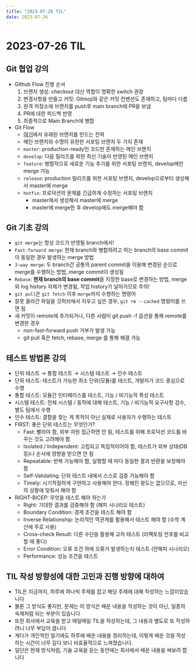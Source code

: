 ```yaml
---
title: "2023-07-26 TIL"
date: 2023-07-26
---
```


# 2023-07-26 TIL

## Git 협업 강의

- Github Flow 진행 순서
  1. 브랜치 생성: checkout 대신 역할이 명확한 switch 권장
  2. 변경사항을 만들고 커밋: Gitmoji와 같은 커밋 컨벤션도 존재하고, 팀마다 다름
  3. 원격 저장소에 브랜치를 push후 main branch에 PR을 보냄
  4. PR에 대한 피드백 반영
  5. 최종적으로 Main Branch에 병합
- Git Flow
  - [여기](https://nvie.com/posts/a-successful-git-branching-model/)에서 유래된 브랜치를 만드는 전략
  - 메인 브랜치와 수명이 유한한 서포팅 브랜치 두 가지 존재
  - `master`: production-ready인 코드만 존재하는 메인 브랜치
  - `develop`: 다음 릴리즈를 위한 최신 기술이 반영된 메인 브랜치
  - `feature`: 병렬적으로 새로운 기능 추가를 위한 서포팅 브랜치, develop에만 merge 가능
  - `release`: production 릴리즈를 위한 서포팅 브랜치, develop으로부터 생성해서 master에 merge
  - `hotfix`: 프로덕션의 문제를 긴급하게 수정하는 서포팅 브랜치
    - master에서 생성해서 master에 merge
    - master에 merge한 후 develop에도 merge해야 함

## Git 기초 강의

- `git merge`는 항상 코드가 반영될 branch에서!
- `Fast-forward merge`: 현재 branch와 병합하려고 하는 branch의 base commit이 동일한 경우 발생하는 merge 방법
- `3-way merge`: 두 branch간 공통의 parent commit을 이용해 변경된 순으로 merge를 수행하는 방법, merge commit이 생성됨
- `Rebase`: **현재 branch의 base commit**을 지정한 base로 변경하는 방법, merge와 log history 자체가 변경됨, 작업 history가 날아가므로 주의!
- `git pull`은 `git fetch` 이후 `merge`까지 수행하는 명령어
- 잘못 올라간 파일을 깃허브에서 지우고 싶은 경우, `git rm --cached` 명령어를 쓰면 됨
- 새 커밋이 remote에 추가되거나, 다른 사람이 git push -f 옵션을 통해 remote를 변경한 경우
  - non-fast-forward push 거부가 발생 가능
  - git pull 혹은 fetch, rebase, merge 를 통해 해결 가능

## 테스트 방법론 강의

- 단위 테스트 → 통합 테스트 → 시스템 테스트 → 인수 테스트
- 단위 테스트: 테스트가 가능한 최소 단위(모듈)를 테스트, 개발자가 코드 중심으로 수행
- 통합 테스트: 모듈간 인터페이스를 테스트, 기능 / 비기능적 특성 테스트
- 시스템 테스트: 전체 시스템 / 동작에 대해 테스트, 기능 / 비기능적 요구사항 검수, 별도 팀에서 수행
- 인수 테스트: 결함을 찾는 게 목적이 아닌 실제로 사용자가 수행하는 테스트
- FIRST: 좋은 단위 테스트는 무엇인가?
  - Fast: 빨라야 함, 외부 자원 접근하면 안 됨, 테스트를 위해 프로덕션 코드를 바꾸는 것도 고려해야 함
  - Isolated / Independent: 고립되고 독립적이어야 함, 테스트가 외부 상태(DB 등)나 순서에 영향을 받으면 안 됨
  - Repeatable: 반복 가능해야 함, 실행할 때 마다 동일한 결과 반환을 보장해야 함
  - Self-Validating: 단위 테스트 내에서 스스로 검증 가능해야 함
  - Timely: 시기적절하게 구현하고 사용해야 한다. 정해진 왕도는 없으므로, 자신의 상황에 맞춰서 해야 함
- RIGHT-BICEP: 무엇을 테스트 해야 하는가
  - Right: 기대한 결과를 검증해야 함 (해피 시나리오 테스트)
  - Boundary Condition: 경계 조건을 테스트 해야 함
  - Inverse Relationship: 논리적인 역관계를 활용해서 테스트 해야 함 (수학 계산에 주로 사용)
  - Cross-check Result: 다른 수단을 활용해 교차 테스트 (리팩토링 전후를 비교할 때 좋다)
  - Error Condition: 오류 조건 하에 오류가 발생하는지 테스트 (언해피 시나리오)
  - Performance: 성능 조건을 테스트

## TIL 작성 방향성에 대한 고민과 진행 방향에 대하여

- TIL은 지금까지, 하루에 하나씩 주제를 잡고 해당 주제에 대해 작성하는 느낌이었습니다
- 물론 그 방식도 좋지만, 문제는 이 방식은 배운 내용을 작성하는 것이 아닌, 일종의 숙제처럼 되는 부분이 있습니다
- 또한 회사에서 교육을 받고 매일매일 TIL을 작성하는데, 그 내용과 별도로 또 작성하려니 너무 부담이 큽니다
- 게다가 개인적인 일기에도 하루에 배운 내용을 정리하는데, 이렇게 배운 것을 작성하는 시간이 너무 길다 보니 비효율적으로 느껴졌습니다.
- 일단은 현재 방식처럼, 기술 교육을 듣는 동안에는 회사에서 배운 내용을 써보려 합니다
